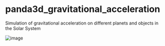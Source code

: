 # panda3d_gravitational_acceleration
Simulation of gravitational acceleration on different planets and objects in the Solar System

![image](https://github.com/user-attachments/assets/74808b94-c79e-4c54-ae8c-b80918fd71bc)

